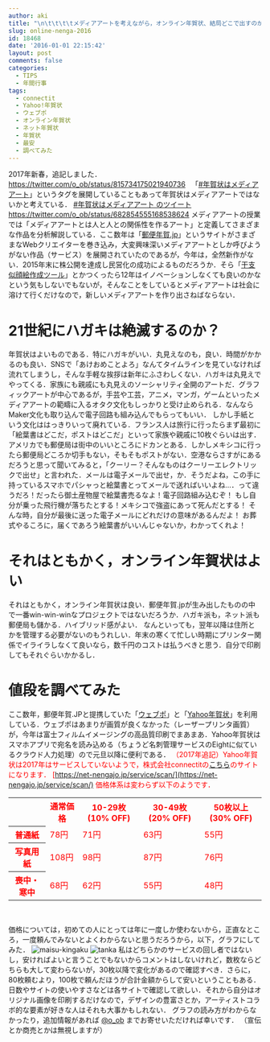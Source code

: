 ```yaml
---
author: aki
title: "\n\t\t\t\tメディアアートを考えながら，オンライン年賀状、結局どこで出すのが得なのかを調べてみた\t\t"
slug: online-nenga-2016
id: 18468
date: '2016-01-01 22:15:42'
layout: post
comments: false
categories:
  - TIPS
  - 年間行事
tags:
  - connectit
  - Yahoo!年賀状
  - ウェブポ
  - オンライン年賀状
  - ネット年賀状
  - 年賀状
  - 最安
  - 調べてみた
---
```


2017年新春，追記しました． https://twitter.com/o_ob/status/815734175021940736   「[#年賀状はメディアアート](https://twitter.com/search?q=%23%E5%B9%B4%E8%B3%80%E7%8A%B6%E3%81%AF%E3%83%A1%E3%83%87%E3%82%A3%E3%82%A2%E3%82%A2%E3%83%BC%E3%83%88&src=typd)」というタグを展開していることもあって年賀状はメディアアートではないかと考えている． [#年賀状はメディアアート のツイート](https://twitter.com/hashtag/%E5%B9%B4%E8%B3%80%E7%8A%B6%E3%81%AF%E3%83%A1%E3%83%87%E3%82%A3%E3%82%A2%E3%82%A2%E3%83%BC%E3%83%88) <script>// <![CDATA[ !function(d,s,id){var js,fjs=d.getElementsByTagName(s)[0],p=/^http:/.test(d.location)?'http':'https';if(!d.getElementById(id)){js=d.createElement(s);js.id=id;js.src=p+"://platform.twitter.com/widgets.js";fjs.parentNode.insertBefore(js,fjs);}}(document,"script","twitter-wjs"); // ]]></script> https://twitter.com/o_ob/status/682854555168538624 メディアアートの授業では「メディアアートとは人と人との関係性を作るアート」と定義してさまざまな作品を分析解説している．ここ数年は「[郵便年賀.jp](http://yubin-nenga.jp/)」というサイトがさまざまなWebクリエイターを巻き込み，大変興味深いメディアアートとしか呼びようがない作品（サービス）を展開されていたのであるが，今年は，全然新作がない．2015年末に株公開を達成し民営化の成功によるものだろうか．そら「[干支似顔絵作成ツール](http://yubin-nenga.jp/eto/)」とかつくったら12年はイノベーションしなくても良いのかなという気もしないでもないが，そんなことをしているとメディアアートは社会に溶けて行くだけなので，新しいメディアアートを作り出さねばならない．

# 21世紀にハガキは絶滅するのか？

年賀状はよいものである．特にハガキがいい．丸見えなのも，良い．時間がかかるのも良い．SNSで「あけおめことよろ」なんてタイムラインを見ていなければ流れてしまうし，そんな手軽な挨拶は新年にふさわしくない．ハガキは丸見えでやってくる．家族にも親戚にも丸見えのソーシャリティ全開のアートだ．グラフィックアートが中心であるが，手芸や工芸，アニメ，マンガ，ゲームといったメディアアートの範疇に入るオタク文化もしっかりと受け止められる．なんならMaker文化も取り込んで電子回路も組み込んでもらってもいい． しかし手紙という文化ははっきりいって廃れている．フランス人は旅行に行ったらまず最初に「絵葉書はどこだ，ポストはどこだ」といって家族や親戚に10枚ぐらいは出す．アメリカでも郵便局は街中のいいところにドカンとある．しかしメキシコに行ったら郵便局どころか切手もない，そもそもポストがない．空港ならさすがにあるだろうと思って聞いてみると，「クーリー？そんなものはクーリーエレクトリックで出せ」と言われた．メールは電子メールで出せ，か．そうだよね，この手に持っているスマホでパシャっと絵葉書とってメールで送ればいいよね…．って違うだろ！だったら御土産物屋で絵葉書売るなよ！電子回路組み込むぞ！ もし自分が乗った飛行機が落ちたとする！メキシコで強盗にあって死んだとする！ そんな時，自分が最後に送った電子メールにどれだけの意味があるんだよ！ お葬式やるころに，届くであろう絵葉書がいいんじゃないか，わかってくれよ！

# それはともかく，オンライン年賀状はよい

それはともかく，オンライン年賀状は良い．郵便年賀.jpが生み出したものの中で一番win-win-winなプロジェクトではないだろうか．ハガキ派も，ネット派も郵便局も儲かる．ハイブリッド感がよい． なんといっても，翌年以降は住所とかを管理する必要がないのもうれしい．年末の寒くて忙しい時期にプリンター関係でイライラしなくて良いなら，数千円のコストは払うべきと思う．自分で印刷してもそれぐらいかかるし．

# 値段を調べてみた

ここ数年，郵便年賀.JPと提携していた「[ウェブポ](https://webpo.jp/)」と「[Yahoo年賀状](https://net-nengajo.jp/)」を利用している．ウェブポはあまりが画質が良くなかった（レーザープリンタ画質）が，今年は富士フィルムイメージングの高品質印刷でまあまあ．Yahoo年賀状はスマホアプリで宛名を読み込める（ちょうど名刺管理サービスのEightに似ているクラウド人力処理）ので元旦以降に便利である． <span style="color: #ff0000;">（2017年追記）Yahoo年賀状は2017年はサービスしていないようで，株式会社connectitの[こちら](https://net-nengajo.jp/service/scan/)のサイトになります．</span> <span style="color: #ff0000;">[https://net-nengajo.jp/service/scan/](https://net-nengajo.jp/service/scan/)</span> <span style="color: #ff0000;">価格体系は変わらず以下のようです．</span>

<div class="guide">

<div class="guide-wrap ex-wide ex-price-02">

<table class="guide-tbl ex-pc only_pc">

<tbody>

<tr class="guide-row ex-odr-01">

<td class="ex-odr-01"><span style="color: #ff0000;"> </span></td>

<th><span class="guide-tbl-hdr ex-odr-02" style="color: #ff0000;">通常価格</span></th>

<th><span class="guide-tbl-hdr ex-odr-03" style="color: #ff0000;">10-29枚 (10% OFF)</span></th>

<th><span class="guide-tbl-hdr ex-odr-04" style="color: #ff0000;">30-49枚 (20% OFF)</span></th>

<th><span style="color: #ff0000;">50枚以上</span> <span style="color: #ff0000;">(30% OFF)</span></th>

</tr>

<tr class="guide-row ex-odr-02">

<th class="ex-odr-01"><span style="color: #ff0000;">普通紙</span></th>

<td><span style="color: #ff0000;">78円</span></td>

<td><span style="color: #ff0000;">71円</span></td>

<td><span style="color: #ff0000;">63円</span></td>

<td><span style="color: #ff0000;">55円</span></td>

</tr>

<tr class="guide-row ex-odr-03">

<th class="ex-odr-01"><span style="color: #ff0000;">写真用紙</span></th>

<td><span style="color: #ff0000;">108円</span></td>

<td><span style="color: #ff0000;">98円</span></td>

<td><span style="color: #ff0000;">87円</span></td>

<td><span style="color: #ff0000;">76円</span></td>

</tr>

<tr class="guide-row ex-odr-04">

<th class="ex-odr-01"><span style="color: #ff0000;">喪中・寒中</span></th>

<td><span style="color: #ff0000;">68円</span></td>

<td><span style="color: #ff0000;">62円</span></td>

<td><span style="color: #ff0000;">55円</span></td>

<td><span style="color: #ff0000;">48円</span></td>

</tr>

</tbody>

</table>

<div class="guide-note_wrap ex-no_mb">

<span style="color: #ff0000;"> </span>

</div>

</div>

</div>

価格については，初めての人にとっては年に一度しか使わないから，正直なところ，一度頼んでみないとよくわからないと思うだろうから，以下，グラフにしてみた． ![maisu-kingaku](http://aki.shirai.as/wp-content/uploads/2016/01/maisu-kingaku.png) ![tanka](http://aki.shirai.as/wp-content/uploads/2016/01/tanka.png) 私はどちらかのサービスの回し者ではないし，安ければよいと言うことでもないからコメントはしないけれど，数枚ならどちらも大して変わらないが，30枚以降で変化があるので確認すべき．さらに，80枚頼むより，100枚で頼んだほうが合計金額からして安いということもある．日数やサイトの使いやすさなどは各サイトで確認して欲しい．それから自分はオリジナル画像を印刷するだけなので，デザインの豊富さとか，アーティストコラボ的な要素が好きな人はそれも大事かもしれない． グラフの読み方がわからなかったり，追加情報があれば [@o_ob](https://twitter.com/o_ob) までお寄せいただければ幸いです． （宣伝とか商売とかは無視しますが）